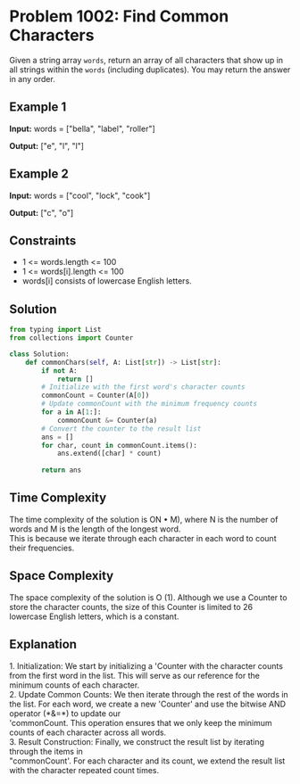 # Problem 1002: Find Common Characters

Given a string array `words`, return an array of all characters that show up in all strings within the `words` (including duplicates). You may return the answer in any order.

## Example 1

**Input:** words = ["bella", "label", "roller"]

**Output:** ["e", "l", "l"]

## Example 2

**Input:** words = ["cool", "lock", "cook"]

**Output:** ["c", "o"]

## Constraints

- 1 <= words.length <= 100
- 1 <= words[i].length <= 100
- words[i] consists of lowercase English letters.

## Solution

```python
from typing import List
from collections import Counter

class Solution:
    def commonChars(self, A: List[str]) -> List[str]:
        if not A:
            return []
        # Initialize with the first word's character counts
        commonCount = Counter(A[0])
        # Update commonCount with the minimum frequency counts
        for a in A[1:]:
            commonCount &= Counter(a)
        # Convert the counter to the result list
        ans = []
        for char, count in commonCount.items():
            ans.extend([char] * count)
        
        return ans
```
<h2>Time Complexity</h2>
The time complexity of the solution is ON • M), where N is the number of words and M is the length of the longest word.<br>
This is because we iterate through each character in each word to count their frequencies.<br>
<h2>Space Complexity</h2>
The space complexity of the solution is O (1). Although we use a Counter to store the character counts, the size of this Counter is limited to 26 lowercase English letters, which is a constant.<br>
<h2>Explanation</h2>
1. Initialization: We start by initializing a 'Counter with the character counts from the first word in the list. This will serve as our reference for the minimum counts of each character.<br>
2. Update Common Counts: We then iterate through the rest of the words in the list. For each word, we create a new 'Counter' and use the bitwise AND operator (*&=*) to update our<br>
'commonCount. This operation ensures that we only keep the minimum counts of each character across all words.<br>
3. Result Construction: Finally, we construct the result list by iterating through the items in<br>
"commonCount'. For each character and its count, we extend the result list with the character repeated count times.<br>